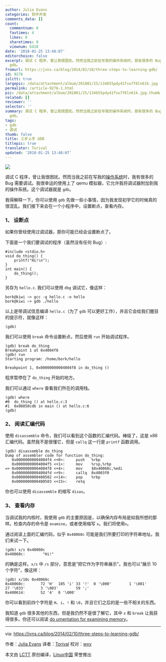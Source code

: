 ```yaml
---
author: Julia Evans
categories: 软件开发
comments_data: []
count:
  commentnum: 0
  favtimes: 4
  likes: 0
  sharetimes: 0
  viewnum: 6418
date: '2018-01-25 13:48:07'
editorchoice: false
excerpt: 调试 C 程序，曾让我很困扰。然而当我之前在写我的操作系统时，我有很多的 Bug 需要调试。我很幸运的使用上了 qemu 模拟器，它允许我将调试器附加到我的操作系统。这个调试器就是
  gdb。
fromurl: https://jvns.ca/blog/2014/02/10/three-steps-to-learning-gdb/
id: 9276
islctt: true
largepic: /data/attachment/album/201801/25/134655pdy41fvu7f6ln61k.jpg
permalink: /article-9276-1.html
pic: /data/attachment/album/201801/25/134655pdy41fvu7f6ln61k.jpg.thumb.jpg
related: []
reviewer: ''
selector: ''
summary: 调试 C 程序，曾让我很困扰。然而当我之前在写我的操作系统时，我有很多的 Bug 需要调试。我很幸运的使用上了 qemu 模拟器，它允许我将调试器附加到我的操作系统。这个调试器就是
  gdb。
tags:
- gdb
- 调试
thumb: false
title: 三步上手 GDB
titlepic: true
translator: Torival
updated: '2018-01-25 13:48:07'
---
```


![](/data/attachment/album/201801/25/134655pdy41fvu7f6ln61k.jpg)


调试 C 程序，曾让我很困扰。然而当我之前在写我的[操作系统](https://jvns.ca/blog/categories/kernel)时，我有很多的 Bug 需要调试。我很幸运的使用上了 qemu 模拟器，它允许我将调试器附加到我的操作系统。这个调试器就是 `gdb`。


我得解释一下，你可以使用 `gdb` 先做一些小事情，因为我发现初学它的时候真的很混乱。我们接下来会在一个小程序中，设置断点，查看内存。


### 1、 设断点


如果你曾经使用过调试器，那你可能已经会设置断点了。


下面是一个我们要调试的程序（虽然没有任何 Bug）:



```
#include <stdio.h>
void do_thing() {
    printf("Hi!\n");
}
int main() {
    do_thing();
}

```

另存为 `hello.c`. 我们可以使用 `dbg` 调试它，像这样：



```
bork@kiwi ~> gcc -g hello.c -o hello
bork@kiwi ~> gdb ./hello

```

以上是带调试信息编译 `hello.c`（为了 `gdb` 可以更好工作），并且它会给我们醒目的提示符，就像这样：



```
(gdb)

```

我们可以使用 `break` 命令设置断点，然后使用 `run` 开始调试程序。



```
(gdb) break do_thing 
Breakpoint 1 at 0x4004f8
(gdb) run
Starting program: /home/bork/hello 

Breakpoint 1, 0x00000000004004f8 in do_thing ()

```

程序暂停在了 `do_thing` 开始的地方。


我们可以通过 `where` 查看我们所在的调用栈。



```
(gdb) where
#0  do_thing () at hello.c:3
#1  0x08050cdb in main () at hello.c:6
(gdb) 

```

### 2、 阅读汇编代码


使用 `disassemble` 命令，我们可以看到这个函数的汇编代码。棒级了，这是 x86 汇编代码。虽然我不是很懂它，但是 `callq` 这一行是 `printf` 函数调用。



```
(gdb) disassemble do_thing
Dump of assembler code for function do_thing:
   0x00000000004004f4 <+0>:     push   %rbp
   0x00000000004004f5 <+1>:     mov    %rsp,%rbp
=> 0x00000000004004f8 <+4>:     mov    $0x40060c,%edi
   0x00000000004004fd <+9>:     callq  0x4003f0 
   0x0000000000400502 <+14>:    pop    %rbp
   0x0000000000400503 <+15>:    retq 

```

你也可以使用 `disassemble` 的缩写 `disas`。


### 3、 查看内存


当调试我的内核时，我使用 `gdb` 的主要原因是，以确保内存布局是如我所想的那样。检查内存的命令是 `examine`，或者使用缩写 `x`。我们将使用`x`。


通过阅读上面的汇编代码，似乎 `0x40060c` 可能是我们所要打印的字符串地址。我们来试一下。



```
(gdb) x/s 0x40060c
0x40060c:        "Hi!"

```

的确是这样。`x/s` 中 `/s` 部分，意思是“把它作为字符串展示”。我也可以“展示 10 个字符”，像这样：



```
(gdb) x/10c 0x40060c
0x40060c:       72 'H'  105 'i' 33 '!'  0 '\000'        1 '\001'        27 '\033'       3 '\003'        59 ';'
0x400614:       52 '4'  0 '\000'

```

你可以看到前四个字符是 `H`、`i`、`!` 和 `\0`，并且它们之后的是一些不相关的东西。


我知道 `gdb` 很多其他的东西，但是我仍然不是很了解它，其中 `x` 和 `break` 让我获得很多。你还可以阅读 [do umentation for examining memory](https://ftp.gnu.org/old-gnu/Manuals/gdb-5.1.1/html_chapter/gdb_9.html#SEC56)。




---


via: <https://jvns.ca/blog/2014/02/10/three-steps-to-learning-gdb/>


作者：[Julia Evans](https://jvns.ca) 译者：[Torival](https://github.com/Torival) 校对：[wxy](https://github.com/wxy)


本文由 [LCTT](https://github.com/LCTT/TranslateProject) 原创编译，[Linux中国](https://linux.cn/) 荣誉推出